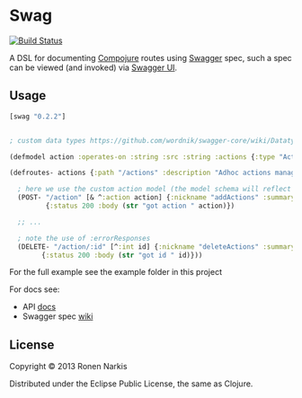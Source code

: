 # Swag

[![Build Status](https://travis-ci.org/narkisr/swag.png)](https://travis-ci.org/narkisr/swag)

A DSL for documenting [Compojure](https://github.com/weavejester/compojure) routes using [Swagger](https://developers.helloreverb.com/swagger/) spec, such a spec can be viewed (and invoked) via [Swagger UI](https://github.com/wordnik/swagger-ui).

## Usage

```clojure
[swag "0.2.2"]
```

```clojure

; custom data types https://github.com/wordnik/swagger-core/wiki/Datatypes

(defmodel action :operates-on :string :src :string :actions {:type "Actions"})

(defroutes- actions {:path "/actions" :description "Adhoc actions managment"}

  ; here we use the custom action model (the model schema will reflect that).
  (POST- "/action" [& ^:action action] {:nickname "addActions" :summary "Adds an actions set"}
         {:status 200 :body (str "got action " action)})

  ;; ...

  ; note the use of :errorResponses
  (DELETE- "/action/:id" [^:int id] {:nickname "deleteActions" :summary "Deletes an action set" :errorResponses (errors {:bad-req "Missing action"})}
        {:status 200 :body (str "got id " id)}))

```

For the full example see the example folder in this project

For docs see:

 * API [docs](http://narkisr.github.io/swag/index.html)
 * Swagger spec [wiki](https://github.com/wordnik/swagger-core/wiki)

## License

Copyright © 2013 Ronen Narkis

Distributed under the Eclipse Public License, the same as Clojure.

